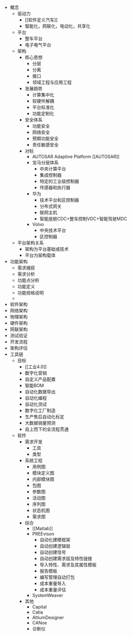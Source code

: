 - 概念
	- 驱动力
		- [[软件定义汽车]]
		- 智能化，网联化，电动化，共享化
	- 平台
		- 整车平台
		- 电子电气平台
	- 架构
		- 核心思想
			- 分层
			- 分离
			- 接口
			- 领域工程与应用工程
		- 发展趋势
			- 计算集中化
			- 软硬件解耦
			- 平台标准化
			- 功能定制化
		- 安全体系
			- 功能安全
			- 网络安全
			- 预期功能安全
			- 责任敏感安全
		- 对标
			- AUTOSAR Adaptive Platform [[AUTOSAR]]
			- 宝马分层体系
				- 中央计算平台
				- 集成控制器
				- 特定的工业级控制器
				- 传感器和执行器
			- 华为
				- 技术平台和区控制器
				- 分布式网关
				- 联网主机
				- 智能座舱CDC+整车控制VDC+智能驾驶MDC
			- Volvo
				- 中央技术平台
				- 区控制器
	- 平台架构关系
		- 架构为平台基础或技术
		- 平台为架构载体
- 功能架构
	- 需求捕获
	- 需求分析
	- 功能点分析
	- 功能定义
	- 功能规格说明
	-
- 软件架构
- 网络架构
- 物理架构
- 硬件架构
- 网联架构
- 测试验证
- 开发流程
- 架构评估
- 工具链
	- 目标
		- [[工业4.0]]
		- 数字化营销
		- 自定义产品配置
		- 智能BOM
		- 自动化数据导出
		- 自动化编程
		- 自动化测试
		- 数字化工厂制造
		- 生产售后自动化标定
		- 大数据销量预测
		- 自上而下的全流程贯通
	- 软件
		- 需求开发
			- 工具
			- 类型
		- 系统工程
			- 用例图
			- 模块定义图
			- 内部模块图
			- 包图
			- 参数图
			- 活动图
			- 序列图
			- 状态机图
			- 需求图
		- 综合
			- [[Matlab]]
			- PREEvison
				- 自动化建模框架
				- 自动创建逻辑层
				- 自动创建信号
				- 自动创建需求层及特性链接
				- 导入特性、需求及其属性模板
				- 报告模板
				- 编写管理自动打包
				- 成本重量导入
				- 成本重量评估
			- SystemWeaver
		- 其他
			- Capital
			- Catia
			- AltiumDesigner
			- CANoe
			- 诊断仪